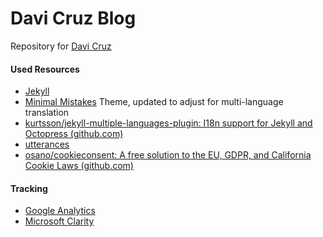 # Davi Cruz Blog

Repository for [Davi Cruz](https://davicruz.com) 

#### Used Resources

- [Jekyll](https://jekyllrb.com/)
- [Minimal Mistakes](https://mmistakes.github.io/minimal-mistakes/) Theme, updated to adjust for multi-language translation
- [kurtsson/jekyll-multiple-languages-plugin: I18n support for Jekyll and Octopress (github.com)](https://github.com/kurtsson/jekyll-multiple-languages-plugin)
- [utterances](https://utteranc.es/)
- [osano/cookieconsent: A free solution to the EU, GDPR, and California Cookie Laws (github.com)](https://github.com/osano/cookieconsent)


#### Tracking

- [Google Analytics](https://analytics.google.com/)
- [Microsoft Clarity](https://clarity.microsoft.com/)
